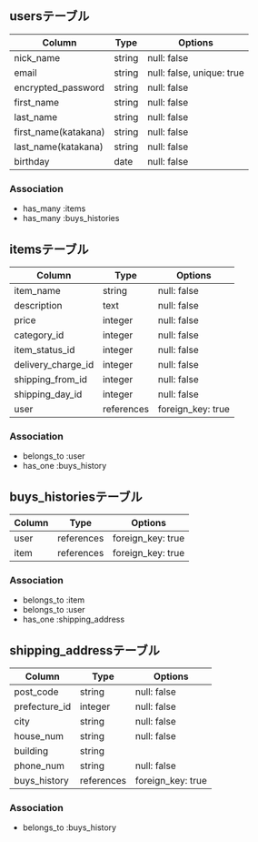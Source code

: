## usersテーブル

| Column              | Type   | Options                  |
| ----------          | ------ | ---------                | 
| nick_name           | string | null: false              |
| email               | string | null: false, unique: true|
| encrypted_password  | string | null: false              |            
| first_name          | string | null: false              |          
| last_name           | string | null: false              |         
| first_name(katakana)| string | null: false              | 
| last_name(katakana) | string | null: false              |         
| birthday            | date   | null: false              | 



### Association
- has_many :items
- has_many :buys_histories

## itemsテーブル

| Column             | Type        | Options           |
| ----------         | ----------- | ---------         |
| item_name          | string      | null: false       |
| description        | text        | null: false       |
| price              | integer     | null: false       |
| category_id        | integer     | null: false       |
| item_status_id     | integer     | null: false       |
| delivery_charge_id | integer     | null: false       |
| shipping_from_id   | integer     | null: false       |
| shipping_day_id    | integer     | null: false       |
| user               | references  | foreign_key: true |

### Association
- belongs_to :user
- has_one    :buys_history

## buys_historiesテーブル

| Column     | Type       | Options           |
| ---------- | -----------| ---------         |
| user       | references | foreign_key: true |
| item       | references | foreign_key: true |
         
       

### Association
- belongs_to :item
- belongs_to :user
- has_one    :shipping_address

## shipping_addressテーブル

| Column        | Type       | Options           |
| ----------    | ------     | ---------         |
| post_code     | string     | null: false       |
| prefecture_id | integer    | null: false       |
| city          | string     | null: false       |
| house_num     | string     | null: false       |            
| building      | string     |                   |          
| phone_num     | string     | null: false       |         
| buys_history  | references | foreign_key: true |     



### Association
- belongs_to :buys_history
